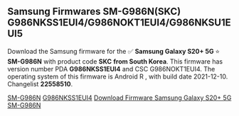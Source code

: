 <h2>Samsung Firmwares SM-G986N(SKC) G986NKSS1EUI4/G986NOKT1EUI4/G986NKSU1EUI5</h2>
Download the Samsung firmware for the ✅ <strong>Samsung Galaxy S20+ 5G </strong> ⭐ <strong>SM-G986N</strong> with product code <strong>SKC</strong> <strong> from South Korea</strong>. This firmware has version number PDA <strong>G986NKSS1EUI4</strong> and CSC G986NOKT1EUI4. The operating system of this firmware is Android R , with build date 2021-12-10. Changelist <strong>22558510</strong>.


[SM-G986N](https://samfirm.shop/samsung/model/SM-G986N)
[G986NKSS1EUI4](https://samfirm.shop/samsung/pda/G986NKSS1EUI4)
[Download Firmware Samsung Galaxy S20+ 5G SM-G986N](https://samfirm.shop/samsung/firmware/481747)

